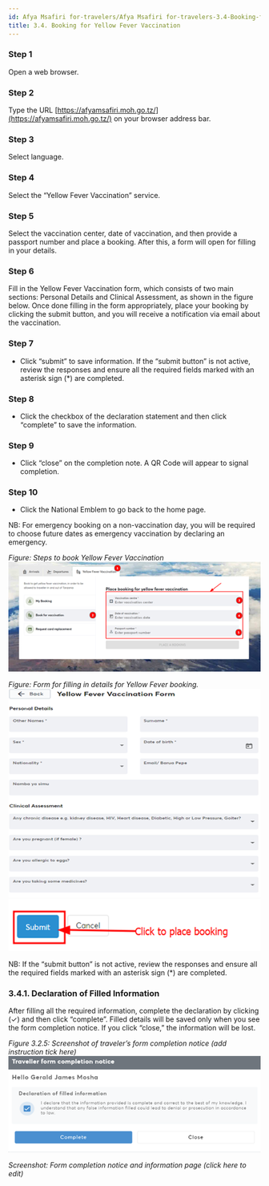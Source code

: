```yaml
---
id: Afya Msafiri for-travelers/Afya Msafiri for-travelers-3.4-Booking-for-Yellow-Fever-Vaccination
title: 3.4. Booking for Yellow Fever Vaccination
---
```

### Step 1
Open a web browser.

### Step 2
Type the URL [https://afyamsafiri.moh.go.tz/](https://afyamsafiri.moh.go.tz/) on your browser address bar.

### Step 3
Select language.

### Step 4
Select the “Yellow Fever Vaccination” service.

### Step 5
Select the vaccination center, date of vaccination, and then provide a passport number and place a booking. After this, a form will open for filling in your details.

### Step 6
Fill in the Yellow Fever Vaccination form, which consists of two main sections: Personal Details and Clinical Assessment, as shown in the figure below. Once done filling in the form appropriately, place your booking by clicking the submit button, and you will receive a notification via email about the vaccination.

### Step 7
- Click “submit” to save information. If the “submit button” is not active, review the responses and ensure all the required fields marked with an asterisk sign (*) are completed.

### Step 8
- Click the checkbox of the declaration statement and then click “complete” to save the information.

### Step 9
- Click “close” on the completion note. A QR Code will appear to signal completion.

### Step 10
- Click the National Emblem to go back to the home page.

NB: For emergency booking on a non-vaccination day, you will be required to choose future dates as emergency vaccination by declaring an emergency.

_Figure: Steps to book Yellow Fever Vaccination_
![alt text](../../static/img/Picture2.png)

_Figure: Form for filling in details for Yellow Fever booking._
![alt text](../../static/img/Picture3.png)
![alt text](../../static/img/Picture4.png)

NB: If the “submit button” is not active, review the responses and ensure all the required fields marked with an asterisk sign (*) are completed.

### 3.4.1. Declaration of Filled Information

After filling all the required information, complete the declaration by clicking (✓) and then click “complete”. Filled details will be saved only when you see the form completion notice. If you click “close,” the information will be lost.

_Figure 3.2.5: Screenshot of traveler’s form completion notice (add instruction tick here)_
![alt text](../../static/img/Picture5.png)

_Screenshot: Form completion notice and information page (click here to edit)_
